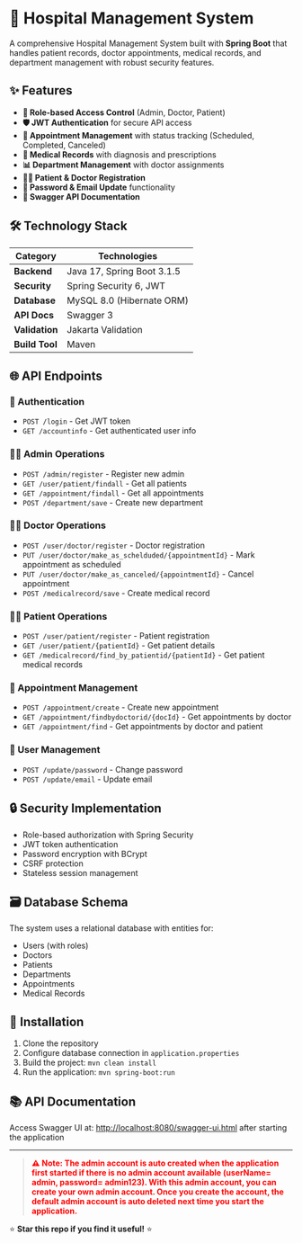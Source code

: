 # 🏥 Hospital Management System

A comprehensive Hospital Management System built with **Spring Boot** that handles patient records, doctor appointments, medical records, and department management with robust security features.

## ✨ Features

- **🔐 Role-based Access Control** (Admin, Doctor, Patient)
- **🛡️ JWT Authentication** for secure API access
- **📅 Appointment Management** with status tracking (Scheduled, Completed, Canceled)
- **🏥 Medical Records** with diagnosis and prescriptions
- **📊 Department Management** with doctor assignments
- **👨‍⚕️ Patient & Doctor Registration**
- **🔑 Password & Email Update** functionality
- **📖 Swagger API Documentation**

## 🛠️ Technology Stack

| Category          | Technologies                          |
|-------------------|---------------------------------------|
| **Backend**       | Java 17, Spring Boot 3.1.5            |
| **Security**      | Spring Security 6, JWT                |
| **Database**      | MySQL 8.0 (Hibernate ORM)             |
| **API Docs**      | Swagger 3                             |
| **Validation**    | Jakarta Validation                    |
| **Build Tool**    | Maven                                 |

## 🌐 API Endpoints

### 🔑 Authentication
- `POST /login` - Get JWT token
- `GET /accountinfo` - Get authenticated user info

### 👨‍💼 Admin Operations
- `POST /admin/register` - Register new admin
- `GET /user/patient/findall` - Get all patients
- `GET /appointment/findall` - Get all appointments
- `POST /department/save` - Create new department

### 👨‍⚕️ Doctor Operations
- `POST /user/doctor/register` - Doctor registration
- `PUT /user/doctor/make_as_schelduded/{appointmentId}` - Mark appointment as scheduled
- `PUT /user/doctor/make_as_canceled/{appointmentId}` - Cancel appointment
- `POST /medicalrecord/save` - Create medical record

### 👨‍⚕️ Patient Operations
- `POST /user/patient/register` - Patient registration
- `GET /user/patient/{patientId}` - Get patient details
- `GET /medicalrecord/find_by_patientid/{patientId}` - Get patient medical records

### 📅 Appointment Management
- `POST /appointment/create` - Create new appointment
- `GET /appointment/findbydoctorid/{docId}` - Get appointments by doctor
- `GET /appointment/find` - Get appointments by doctor and patient

### 👤 User Management
- `POST /update/password` - Change password
- `POST /update/email` - Update email

## 🔒 Security Implementation
- Role-based authorization with Spring Security
- JWT token authentication
- Password encryption with BCrypt
- CSRF protection
- Stateless session management

## 🗃️ Database Schema
The system uses a relational database with entities for:
- Users (with roles)
- Doctors
- Patients
- Departments
- Appointments
- Medical Records

## 🚀 Installation
1. Clone the repository
2. Configure database connection in `application.properties`
3. Build the project: `mvn clean install`
4. Run the application: `mvn spring-boot:run`

## 📚 API Documentation
Access Swagger UI at: [http://localhost:8080/swagger-ui.html](http://localhost:8080/swagger-ui.html) after starting the application

---
> <span style="color:red; font-weight:bold">
> ⚠️ Note: The admin account is auto created when the application first started if there is no admin account available (userName= admin, password= admin123). With this admin account, you can create your own admin account.  
> Once you create the account, the default admin account is auto deleted next time you start the application.
</span>

⭐ **Star this repo if you find it useful!** ⭐   
